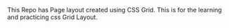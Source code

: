 This Repo has Page layout created using CSS Grid.
This is for the learning and practicing css Grid Layout.
